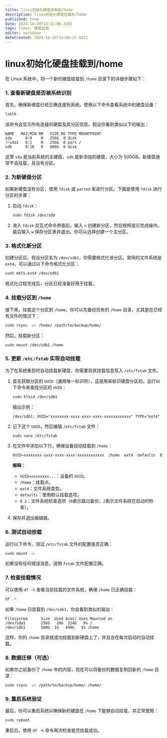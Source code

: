 ```yaml
---
title: linux初始化硬盘挂载到/home
description: linux初始化硬盘挂载到/home
published: true
date: 2024-10-20T14:11:00.310Z
tags: linux, 硬盘挂载
editor: markdown
dateCreated: 2024-10-20T14:09:37.863Z
---
```


# linux初始化硬盘挂载到/home

在 Linux 系统中，将一个新的硬盘挂载到 `/home` 目录下的详细步骤如下：

### 1. **查看新硬盘是否被系统识别**
首先，确保新硬盘已经正确连接到系统。使用以下命令查看系统中的硬盘设备：
```bash
lsblk
```
该命令会显示所有连接的硬盘及其分区信息。假设你看到类似以下的输出：

```
NAME   MAJ:MIN RM   SIZE RO TYPE MOUNTPOINT
sda      8:0    0   256G  0 disk 
└─sda1   8:1    0   256G  0 part /
sdb      8:16   0   500G  0 disk
```

这里 `sda` 是当前系统的主硬盘，`sdb` 是新添加的硬盘，大小为 500GB。新硬盘通常不会挂载，且没有分区。

### 2. **为新硬盘分区**
如果新硬盘没有分区，使用 `fdisk` 或 `parted` 来进行分区。下面是使用 `fdisk` 进行分区的步骤：

1. 启动 `fdisk`：
   ```bash
   sudo fdisk /dev/sdb
   ```

2. 进入 `fdisk` 交互式命令界面后，输入 `n` 创建新分区，然后按照提示完成操作。最后输入 `w` 保存分区表并退出。你可以选择创建一个主分区。

### 3. **格式化新分区**
创建分区后，假设分区名为 `/dev/sdb1`，你需要格式化该分区。常用的文件系统是 `ext4`。可以通过以下命令格式化分区：
```bash
sudo mkfs.ext4 /dev/sdb1
```

格式化过程完成后，分区已经准备好用于挂载。

### 4. **挂载分区到 `/home`**
接下来，挂载这个分区到 `/home`。你可以先备份现有的 `/home` 目录，尤其是在已经有文件的情况下：
```bash
sudo rsync -av /home/ /path/to/backup/home/
```

然后，挂载新分区：
```bash
sudo mount /dev/sdb1 /home
```

### 5. **更新 `/etc/fstab` 实现自动挂载**
为了在系统重启时自动挂载新硬盘，你需要将其挂载信息写入 `/etc/fstab` 文件。

1. 首先获取分区的 `UUID`（通用唯一标识符），这是用来标识硬盘分区的。运行以下命令来查找分区的 `UUID`：
   ```bash
   sudo blkid /dev/sdb1
   ```

   输出示例：
   ```
   /dev/sdb1: UUID="xxxxxxxx-xxxx-xxxx-xxxx-xxxxxxxxxxxx" TYPE="ext4"
   ```

2. 记下这个 `UUID`，然后编辑 `/etc/fstab` 文件：
   ```bash
   sudo nano /etc/fstab
   ```

3. 在文件中添加以下行，确保设备自动挂载到 `/home`：
   ```bash
   UUID=xxxxxxxx-xxxx-xxxx-xxxx-xxxxxxxxxxxx  /home  ext4  defaults  0  2
   ```

   **解释：**
   - `UUID=xxxxxxxx...`：设备的 `UUID`。
   - `/home`：挂载点。
   - `ext4`：文件系统类型。
   - `defaults`：使用默认挂载选项。
   - `0 2`：文件系统检查选项（`0`表示跳过备份，`2`表示文件系统在启动时检查）。

4. 保存并退出编辑器。

### 6. **测试自动挂载**
运行以下命令，测试 `/etc/fstab` 文件的配置是否正确：
```bash
sudo mount -a
```
如果没有任何错误消息，说明 `fstab` 文件配置正确。

### 7. **检查挂载情况**
可以使用 `df -h` 查看当前挂载的文件系统，确保 `/home` 已正确挂载：
```bash
df -h
```

如果 `/home` 已挂载到 `/dev/sdb1`，你会看到类似的输出：
```
Filesystem      Size  Used Avail Use% Mounted on
/dev/sda1       256G   20G  224G   9% /
/dev/sdb1       500G  1G   499G   1% /home
```

这样，你的 `/home` 目录就成功挂载到新硬盘上了，并且会在每次启动时自动挂载。

### 8. **数据迁移（可选）**
如果你之前备份了 `/home` 中的内容，现在可以将备份的数据复制回新的 `/home` 目录：
```bash
sudo rsync -av /path/to/backup/home/ /home/
```

### 9. **重启系统验证**
最后，你可以重启系统以确保新的硬盘在 `/home` 下能够自动挂载，并正常使用：
```bash
sudo reboot
```

重启后，使用 `df -h` 命令再次检查是否挂载成功。